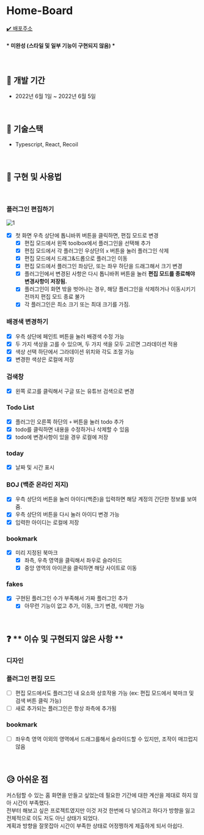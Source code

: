 # Home-Board 

[✔️ 배포주소](https://moadata7.netlify.app/)<br />
#### * 미완성 (스타일 및 일부 기능이 구현되지 않음) *

<br />

## 📅 **개발 기간**

- 2022년 6월 1일 ~ 2022년 6월 5일

<br />

## 🔧 **기술스택**

- Typescript, React, Recoil <br />

<br />

## 📖 **구현 및 사용법**

<br />

 
### 플러그인 편집하기

![1](https://user-images.githubusercontent.com/90900744/172039252-9d201278-0cab-4ca7-a9f6-52f1442ea083.gif)

- [x] 첫 화면 우측 상단에 톱니바퀴 버튼을 클릭하면, 편집 모드로 변경
  - [x] 편집 모드에서 왼쪽 toolbox에서 플러그인을 선택해 추가
  - [x] 편집 모드에서 각 플러그인 우상단의 `x` 버튼을 눌러 플러그인 삭제
  - [x] 편집 모드에서 드래그&드롭으로 플러그인 이동
  - [x] 편집 모드에서 플러그인 좌상단, 또는 좌우 하단을 드래그해서 크기 변경
  - [x] 플러그인에서 변경된 사항은 다시 톱니바퀴 버튼을 눌러 **편집 모드를 종료해야 변경사항이 저장됨.**
  - [x] 플러그인이 화면 밖을 벗어나는 경우, 해당 플러그인을 삭제하거나 이동시키기 전까지 편집 모드 종료 불가
  - [x] 각 플러그인은 최소 크기 또는 최대 크기를 가짐.
 
 ### 배경색 변경하기
 
 - [x] 우측 상단에 페인트 버튼을 눌러 배경색 수정 가능
  - [x] 두 가지 색상을 고를 수 있으며, 두 가지 색을 모두 고르면 그라데이션 적용
  - [x] 색상 선택 하단에서 그라데이션 위치와 각도 조절 가능
  - [x] 변경한 색상은 로컬에 저장

### **검색창**

- [x] 왼쪽 로고를 클릭해서 구글 또는 유튜브 검색으로 변경

### **Todo List**

- [x] 플러그인 오른쪽 하단의 `+` 버튼을 눌러 todo 추가
- [x] todo를 클릭하면 내용을 수정하거나 삭제할 수 있음
- [x] todo에 변경사항이 있을 경우 로컬에 저장

### today

- [x] 날짜 및 시간 표시

### BOJ (백준 온라인 저지)

- [x] 우측 상단의 버튼을 눌러 아이디(백준)을 입력하면 해당 계정의 간단한 정보를 보여줌.
- [x] 우측 상단의 버튼을 다시 눌러 아이디 변경 가능
- [x] 입력한 아이디는 로컬에 저장

### bookmark

- [x] 미리 지정된 북마크
  - [x] 좌측, 우측 영역을 클릭해서 좌우로 슬라이드
  - [x] 중앙 영역의 아이콘을 클릭하면 해당 사이트로 이동

### fakes

- [x] 구현된 플러그인 수가 부족해서 가짜 플러그인 추가
  - [x] 아무런 기능이 없고 추가, 이동, 크기 변경, 삭제만 가능

<br />

## ❓ ** 이슈 및 구현되지 않은 사항 **

### 디자인

### 플러그인 편집 모드

- [ ] 편집 모드에서도 플러그인 내 요소와 상호작용 가능 (ex: 편집 모드에서 북마크 및 검색 버튼 클릭 가능)
- [ ] 새로 추가되는 플러그인은 항상 좌측에 추가됨

### bookmark

- [ ] 좌우측 영역 이외의 영역에서 드래그를해서 슬라이드할 수 있지만, 조작이 매끄럽지 않음

<br/>

## 😥 **아쉬운 점**

커스텀할 수 있는 홈 화면을 만들고 싶었는데 필요한 기간에 대한 계산을 제대로 하지 않아 시간이 부족했다. </br>
전부터 해보고 싶은 프로젝트였지만 이것 저것 한번에 다 넣으려고 하다가 방향을 잃고 전체적으로 이도 저도 아닌 상태가 되었다. </br>
계획과 방향을 잘못잡아 시간이 부족한 상태로 어정쩡하게 제출하게 되서 아쉽다. </br>
